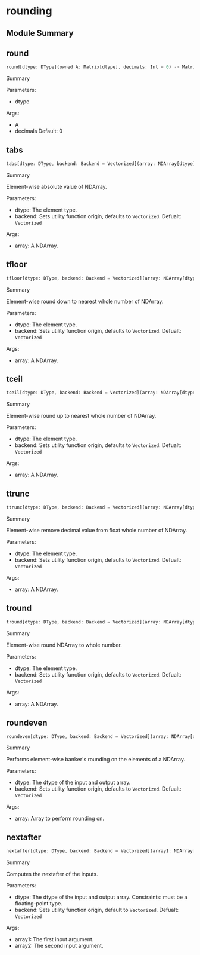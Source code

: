 



# rounding

##  Module Summary
  

## round


```rust
round[dtype: DType](owned A: Matrix[dtype], decimals: Int = 0) -> Matrix[dtype]
```  
Summary  
  
  
  
Parameters:  

- dtype
  
Args:  

- A
- decimals Default: 0

## tabs


```rust
tabs[dtype: DType, backend: Backend = Vectorized](array: NDArray[dtype]) -> NDArray[dtype]
```  
Summary  
  
Element-wise absolute value of NDArray.  
  
Parameters:  

- dtype: The element type.
- backend: Sets utility function origin, defaults to `Vectorized`. Defualt: `Vectorized`
  
Args:  

- array: A NDArray.

## tfloor


```rust
tfloor[dtype: DType, backend: Backend = Vectorized](array: NDArray[dtype]) -> NDArray[dtype]
```  
Summary  
  
Element-wise round down to nearest whole number of NDArray.  
  
Parameters:  

- dtype: The element type.
- backend: Sets utility function origin, defaults to `Vectorized`. Defualt: `Vectorized`
  
Args:  

- array: A NDArray.

## tceil


```rust
tceil[dtype: DType, backend: Backend = Vectorized](array: NDArray[dtype]) -> NDArray[dtype]
```  
Summary  
  
Element-wise round up to nearest whole number of NDArray.  
  
Parameters:  

- dtype: The element type.
- backend: Sets utility function origin, defaults to `Vectorized`. Defualt: `Vectorized`
  
Args:  

- array: A NDArray.

## ttrunc


```rust
ttrunc[dtype: DType, backend: Backend = Vectorized](array: NDArray[dtype]) -> NDArray[dtype]
```  
Summary  
  
Element-wise remove decimal value from float whole number of NDArray.  
  
Parameters:  

- dtype: The element type.
- backend: Sets utility function origin, defaults to `Vectorized`. Defualt: `Vectorized`
  
Args:  

- array: A NDArray.

## tround


```rust
tround[dtype: DType, backend: Backend = Vectorized](array: NDArray[dtype]) -> NDArray[dtype]
```  
Summary  
  
Element-wise round NDArray to whole number.  
  
Parameters:  

- dtype: The element type.
- backend: Sets utility function origin, defaults to `Vectorized`. Defualt: `Vectorized`
  
Args:  

- array: A NDArray.

## roundeven


```rust
roundeven[dtype: DType, backend: Backend = Vectorized](array: NDArray[dtype]) -> NDArray[dtype]
```  
Summary  
  
Performs element-wise banker's rounding on the elements of a NDArray.  
  
Parameters:  

- dtype: The dtype of the input and output array.
- backend: Sets utility function origin, defaults to `Vectorized`. Defualt: `Vectorized`
  
Args:  

- array: Array to perform rounding on.

## nextafter


```rust
nextafter[dtype: DType, backend: Backend = Vectorized](array1: NDArray[dtype], array2: NDArray[dtype]) -> NDArray[dtype]
```  
Summary  
  
Computes the nextafter of the inputs.  
  
Parameters:  

- dtype: The dtype of the input and output array. Constraints: must be a floating-point type.
- backend: Sets utility function origin, default to `Vectorized`. Defualt: `Vectorized`
  
Args:  

- array1: The first input argument.
- array2: The second input argument.
